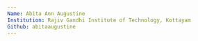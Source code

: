 ```yaml
---
Name: Abita Ann Augustine
Institution: Rajiv Gandhi Institute of Technology, Kottayam
Github: abitaaugustine
---
```

